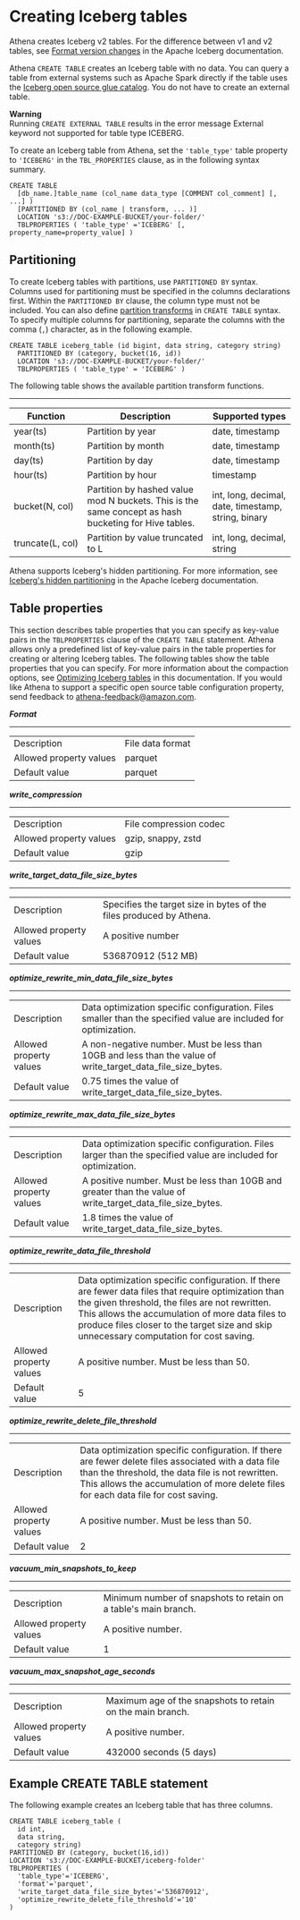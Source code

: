 # Creating Iceberg tables<a name="querying-iceberg-creating-tables"></a>

Athena creates Iceberg v2 tables\. For the difference between v1 and v2 tables, see [Format version changes](https://iceberg.apache.org/spec/#appendix-e-format-version-changes) in the Apache Iceberg documentation\.

Athena `CREATE TABLE` creates an Iceberg table with no data\. You can query a table from external systems such as Apache Spark directly if the table uses the [Iceberg open source glue catalog](https://iceberg.apache.org/docs/latest/aws/#glue-catalog)\. You do not have to create an external table\.

**Warning**  
Running `CREATE EXTERNAL TABLE` results in the error message External keyword not supported for table type ICEBERG\. 

To create an Iceberg table from Athena, set the `'table_type'` table property to `'ICEBERG'` in the `TBL_PROPERTIES` clause, as in the following syntax summary\.

```
CREATE TABLE
  [db_name.]table_name (col_name data_type [COMMENT col_comment] [, ...] )
  [PARTITIONED BY (col_name | transform, ... )]
  LOCATION 's3://DOC-EXAMPLE-BUCKET/your-folder/'
  TBLPROPERTIES ( 'table_type' ='ICEBERG' [, property_name=property_value] )
```

## Partitioning<a name="querying-iceberg-partitioning"></a>

To create Iceberg tables with partitions, use `PARTITIONED BY` syntax\. Columns used for partitioning must be specified in the columns declarations first\. Within the `PARTITIONED BY` clause, the column type must not be included\. You can also define [partition transforms](https://iceberg.apache.org/spec/#partition-transforms) in `CREATE TABLE` syntax\. To specify multiple columns for partitioning, separate the columns with the comma \(`,`\) character, as in the following example\.

```
CREATE TABLE iceberg_table (id bigint, data string, category string)
  PARTITIONED BY (category, bucket(16, id))
  LOCATION 's3://DOC-EXAMPLE-BUCKET/your-folder/'
  TBLPROPERTIES ( 'table_type' = 'ICEBERG' )
```

The following table shows the available partition transform functions\.


****  

| Function | Description | Supported types | 
| --- | --- | --- | 
| year\(ts\) | Partition by year | date, timestamp | 
| month\(ts\) | Partition by month | date, timestamp | 
| day\(ts\)  | Partition by day | date, timestamp | 
| hour\(ts\) | Partition by hour | timestamp | 
| bucket\(N, col\) | Partition by hashed value mod N buckets\. This is the same concept as hash bucketing for Hive tables\. | int, long, decimal, date, timestamp, string, binary  | 
| truncate\(L, col\) | Partition by value truncated to L | int, long, decimal, string | 

Athena supports Iceberg's hidden partitioning\. For more information, see [Iceberg's hidden partitioning](https://iceberg.apache.org/docs/latest/partitioning/#icebergs-hidden-partitioning) in the Apache Iceberg documentation\.

## Table properties<a name="querying-iceberg-table-properties"></a>

This section describes table properties that you can specify as key\-value pairs in the `TBLPROPERTIES` clause of the `CREATE TABLE` statement\. Athena allows only a predefined list of key\-value pairs in the table properties for creating or altering Iceberg tables\. The following tables show the table properties that you can specify\. For more information about the compaction options, see [Optimizing Iceberg tables](querying-iceberg-data-optimization.md) in this documentation\. If you would like Athena to support a specific open source table configuration property, send feedback to [athena\-feedback@amazon\.com](mailto:athena-feedback@amazon.com)\. 

***Format***


****  

|  |  | 
| --- |--- |
| Description | File data format | 
| Allowed property values | parquet | 
| Default value | parquet | 

***write\_compression***


****  

|  |  | 
| --- |--- |
| Description | File compression codec | 
| Allowed property values | gzip, snappy, zstd | 
| Default value | gzip | 

***write\_target\_data\_file\_size\_bytes***


****  

|  |  | 
| --- |--- |
| Description | Specifies the target size in bytes of the files produced by Athena\. | 
| Allowed property values | A positive number | 
| Default value | 536870912 \(512 MB\) | 

***optimize\_rewrite\_min\_data\_file\_size\_bytes***


****  

|  |  | 
| --- |--- |
| Description | Data optimization specific configuration\. Files smaller than the specified value are included for optimization\. | 
| Allowed property values | A non\-negative number\. Must be less than 10GB and less than the value of write\_target\_data\_file\_size\_bytes\. | 
| Default value | 0\.75 times the value of write\_target\_data\_file\_size\_bytes\. | 

***optimize\_rewrite\_max\_data\_file\_size\_bytes***


****  

|  |  | 
| --- |--- |
| Description | Data optimization specific configuration\. Files larger than the specified value are included for optimization\. | 
| Allowed property values | A positive number\. Must be less than 10GB and greater than the value of write\_target\_data\_file\_size\_bytes\. | 
| Default value | 1\.8 times the value of write\_target\_data\_file\_size\_bytes\. | 

***optimize\_rewrite\_data\_file\_threshold***


****  

|  |  | 
| --- |--- |
| Description | Data optimization specific configuration\. If there are fewer data files that require optimization than the given threshold, the files are not rewritten\. This allows the accumulation of more data files to produce files closer to the target size and skip unnecessary computation for cost saving\. | 
| Allowed property values | A positive number\. Must be less than 50\. | 
| Default value | 5 | 

***optimize\_rewrite\_delete\_file\_threshold***


****  

|  |  | 
| --- |--- |
| Description | Data optimization specific configuration\. If there are fewer delete files associated with a data file than the threshold, the data file is not rewritten\. This allows the accumulation of more delete files for each data file for cost saving\. | 
| Allowed property values | A positive number\. Must be less than 50\. | 
| Default value | 2 | 

***vacuum\_min\_snapshots\_to\_keep***


****  

|  |  | 
| --- |--- |
| Description | Minimum number of snapshots to retain on a table's main branch\. | 
| Allowed property values | A positive number\. | 
| Default value | 1 | 

***vacuum\_max\_snapshot\_age\_seconds***


****  

|  |  | 
| --- |--- |
| Description | Maximum age of the snapshots to retain on the main branch\. | 
| Allowed property values | A positive number\. | 
| Default value | 432000 seconds \(5 days\) | 

## Example CREATE TABLE statement<a name="querying-iceberg-example-create-table-statement"></a>

The following example creates an Iceberg table that has three columns\.

```
CREATE TABLE iceberg_table (
  id int,
  data string,
  category string) 
PARTITIONED BY (category, bucket(16,id)) 
LOCATION 's3://DOC-EXAMPLE-BUCKET/iceberg-folder' 
TBLPROPERTIES (
  'table_type'='ICEBERG',
  'format'='parquet',
  'write_target_data_file_size_bytes'='536870912',
  'optimize_rewrite_delete_file_threshold'='10'
)
```